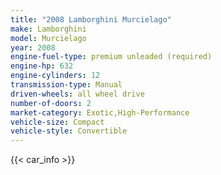```yaml
---
title: "2008 Lamborghini Murcielago"
make: Lamborghini
model: Murcielago
year: 2008
engine-fuel-type: premium unleaded (required)
engine-hp: 632
engine-cylinders: 12
transmission-type: Manual
driven-wheels: all wheel drive
number-of-doors: 2
market-category: Exotic,High-Performance
vehicle-size: Compact
vehicle-style: Convertible
---
```


{{< car_info >}}
